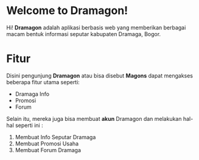 # Welcome to Dramagon!

Hi! **Dramagon** adalah aplikasi berbasis web yang memberikan berbagai macam bentuk informasi seputar kabupaten Dramaga, Bogor. 


# Fitur

Disini pengunjung **Dramagon** atau bisa disebut **Magons** dapat mengakses beberapa fitur utama seperti:

 - Dramaga Info
 - Promosi
 - Forum

Selain itu, mereka juga bisa membuat **akun** Dramagon dan melakukan hal-hal seperti ini :
1. Membuat Info Seputar Dramaga
2. Membuat Promosi Usaha
3. Membuat Forum Dramaga
